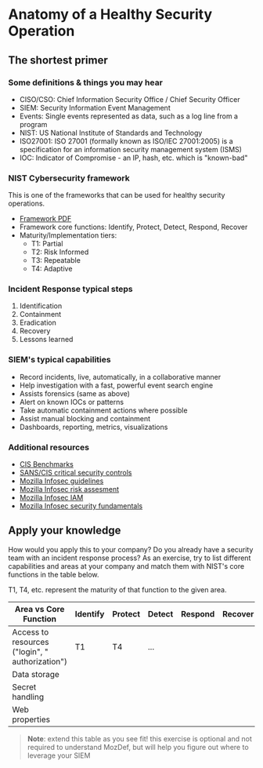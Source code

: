 # Anatomy of a Healthy Security Operation

## The shortest primer

### Some definitions & things you may hear

- CISO/CSO: Chief Information Security Office / Chief Security Officer
- SIEM: Security Information Event Management
- Events: Single events represented as data, such as a log line from a program
- NIST: US National Institute of Standards and Technology 
- ISO27001: ISO 27001 (formally known as ISO/IEC 27001:2005) is a specification for an information security management system (ISMS)
- IOC: Indicator of Compromise - an IP, hash, etc. which is "known-bad"

### NIST Cybersecurity framework

This is one of the frameworks that can be used for healthy security operations.

- [Framework PDF](https://nvlpubs.nist.gov/nistpubs/CSWP/NIST.CSWP.04162018.pdf)
- Framework core functions:
  Identify, Protect, Detect, Respond, Recover
- Maturity/Implementation tiers:
  - T1: Partial
  - T2: Risk Informed
  - T3: Repeatable
  - T4: Adaptive

### Incident Response typical steps

1. Identification
2. Containment
3. Eradication
4. Recovery
5. Lessons learned

### SIEM's typical capabilities

- Record incidents, live, automatically, in a collaborative manner
- Help investigation with a fast, powerful event search engine
- Assists forensics (same as above)
- Alert on known IOCs or patterns
- Take automatic containment actions where possible
- Assist manual blocking and containment
- Dashboards, reporting, metrics, visualizations

### Additional resources

- [CIS Benchmarks](https://www.cisecurity.org/cis-benchmarks/)
- [SANS/CIS critical security controls](https://www.sans.org/critical-security-controls)
- [Mozilla Infosec guidelines](https://infosec.mozilla.org/#guidelines)
- [Mozilla Infosec risk assesment](https://infosec.mozilla.org/#risk-assessment)
- [Mozilla Infosec IAM](https://infosec.mozilla.org/#iam)
- [Mozilla Infosec security fundamentals](https://infosec.mozilla.org/#fundamentals (in particular, the security
  principles))


## Apply your knowledge

How would you apply this to your company? Do you already have a security team with an incident response process?
As an exercise, try to list different capabilities and areas at your company and match them with NIST's core functions
in the table below.

T1, T4, etc. represent the maturity of that function to the given area.

| Area vs Core Function                           | Identify | Protect | Detect | Respond | Recover |
|-------------------------------------------------|----------|---------|--------|---------|---------|
| Access to resources ("login", " authorization") | T1       | T4      | ...    |         |         |
| Data storage                                    |          |         |        |         |         |
| Secret handling                                 |          |         |        |         |         |
| Web properties                                  |          |         |        |         |         |

> **Note**: extend this table as you see fit! this exercise is optional and not required to understand MozDef, but will
> help you figure out where to leverage your SIEM 
